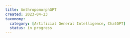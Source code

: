 ```yaml
---
title: AnthropomorphGPT
created: 2023-04-23
taxonomy:
  category: [Artificial General Intelligence, ChatGPT]
  status: in progress
---
```

